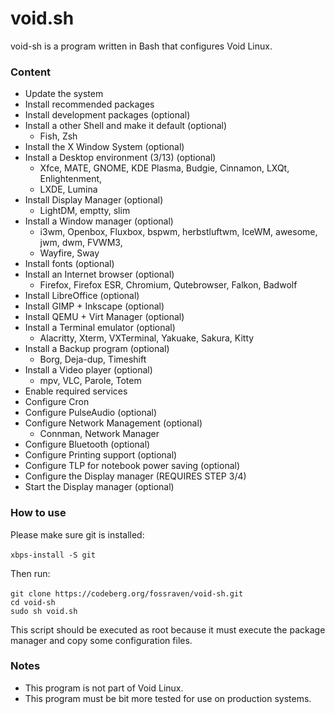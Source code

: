 # void.sh

void-sh is a program written in Bash that configures Void Linux.

### Content

- Update the system
- Install recommended packages
- Install development packages (optional)
- Install a other Shell and make it default (optional)
    - Fish, Zsh
- Install the X Window System (optional)
- Install a Desktop environment (3/13) (optional)
	- Xfce, MATE, GNOME, KDE Plasma, Budgie, Cinnamon, LXQt, Enlightenment,
	- LXDE, Lumina
- Install Display Manager (optional)
    - LightDM, emptty, slim
- Install a Window manager (optional)
	- i3wm, Openbox, Fluxbox, bspwm, herbstluftwm, IceWM, awesome, jwm, dwm, FVWM3,
	- Wayfire, Sway
- Install fonts (optional)
- Install an Internet browser (optional)
	- Firefox, Firefox ESR, Chromium, Qutebrowser, Falkon, Badwolf
- Install LibreOffice (optional)
- Install GIMP + Inkscape (optional)
- Install QEMU + Virt Manager (optional)
- Install a Terminal emulator (optional)
	- Alacritty, Xterm, VXTerminal, Yakuake, Sakura, Kitty
- Install a Backup program (optional)
	- Borg, Deja-dup, Timeshift
- Install a Video player (optional)
	- mpv, VLC, Parole, Totem
- Enable required services 
- Configure Cron
- Configure PulseAudio (optional)
- Configure Network Management (optional)
	- Connman, Network Manager
- Configure Bluetooth (optional)
- Configure Printing support (optional)
- Configure TLP for notebook power saving (optional)
- Configure the Display manager (REQUIRES STEP 3/4)
- Start the Display manager (optional)
### How to use

Please make sure git is installed: <br><br>
`xbps-install -S git`

Then run: <br><br>
`git clone https://codeberg.org/fossraven/void-sh.git` <br>
`cd void-sh` <br>
`sudo sh void.sh`

This script should be executed as root because it must execute the package manager
and copy some configuration files.

### Notes

- This program is not part of Void Linux.
- This program must be bit more tested for use on production systems.